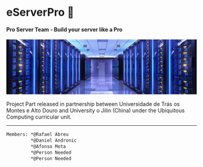 # eServerPro :rocket:

#### Pro Server Team - Build your server like a Pro

![ServerImage](/servban.jpg)


Project Part released in partnership between Universidade de Trás os Montes e Alto Douro and University o Jilin (China) under the Ubiquitous Computing curricular unit.

-------------------------

```
Members: *@Rafael Abreu
         *@Daniel Andronic
         *@Afonso Mota
         *@Person Needed
         *@Person Needed
```
